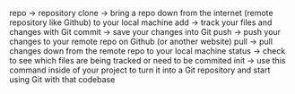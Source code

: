 repo -> repository
clone -> bring a repo down from the internet (remote repository like Github) to your local machine
add -> track your files and changes with Git
commit -> save your changes into Git
push -> push your changes to your remote repo on Github (or another website)
pull -> pull changes down from the remote repo to your local machine
status -> check to see which files are being tracked or need to be commited
init -> use this command inside of your project to turn it into a Git repository and start using Git with that codebase